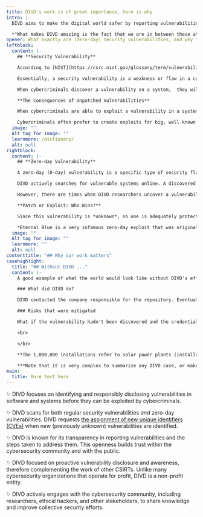 ```yaml
---
title: DIVD's work is of great importance, here is why
intro: |-
  DIVD aims to make the digital world safer by reporting vulnerabilities we find in digital systems to the people who can fix them. On this page, we explain why our work matters to society, partners, and other organisations. 

  *"What makes DIVD amazing is the fact that we are in between these attackers and defenders. We attempt to take away attackers' weapons as quickly as possible by making people aware of these weapons. That has a lot of impact!"*
opener: What exactly are (zero-day) security vulnerabilities, and why is it so important to find and report them as soon as possible?
leftblock:
  content: |-
    ## **Security Vulnerability**

    According to [NIST](https://csrc.nist.gov/glossary/term/vulnerability#:~:text=Definitions%3A,triggered%20by%20a%20threat%20source.) (National Institute of Standards and Technology), a vulnerability is a “w*eakness in an information system, system security procedures, internal controls, or implementation that could be exploited or triggered by a threat source.*”

    Essentially, a security vulnerability is a weakness or flaw in a computer system, network, or software that can be exploited by cybercriminals to gain unauthorized access to systems and/or cause damage. Common examples of vulnerabilities are misconfigurations, unpatched software or firmware, the use of weak or default passwords, and the use of old protocols and standards.

    When cybercriminals discover a vulnerability on a system,  they will try to create a way to *exploit* it, to achieve actions on objectives. An *exploit* is basically a malicious piece of code or script that can be used to take advantage of a system's vulnerability.

    **The Consequences of Unpatched Vulnerabilities**

    When cybercriminals are able to exploit a vulnerability in a system to gain access to critical systems, they can potentially view, modify, delete and/or extract sensitive data. As soon as an intruder gets in, secrets are no longer secret. If an organisation doesn't find and mitigate vulnerabilities in time, the consequences can be severe, ranging from financial losses to irreparable damage to the organisation's reputation.

    Cybercriminals often prefer to create exploits for big, well-known issues because they can use those exploits to create powerful, cheap attacks that work for many years and on many systems.
  image: ""
  Alt tag for image: ""
  learnmore: /dictionary/
  alt: null
rightblock:
  content: |-
    ## **Zero-day Vulnerability**

    A zero-day (0-day) vulnerability is a specific type of security flaw. It defines a vulnerability that is *unknown* to the software developers and the security community at the time it is discovered by hackers. Against popular belief, this does not necessarily make a zero-day vulnerability a 'critical'  or 'highly exploitable' vulnerability. It only means that there is no fix released for it yet.

    DIVD actively searches for vulnerable systems online. A discovered vulnerability is directly reported to the vendor. The vendor or partner agrees with DIVD to keep the software vulnerability a secret, so that the vulnerability can remain secret. This gives the vendor a little time to create and release a security update (a so-called 'patch' or 'hotfix') to fix the vulnerability. Thus, the vendor is aware of the issue and provides a fix.

    However, there are times when DIVD researchers uncover a vulnerability that has *never* been discovered before. For example, this could be a flaw in core components of operating systems (such as Windows, macOS, or Linux) or a vulnerability in a widely used network protocol that has previously gone unnoticed.

    **Patch or Exploit: Who Wins?**

    Since this vulnerability is *unknown*, no one is adequately protected against it. The vendor needs to disclose information about the vulnerability to it's partners, but in doing so, they also unintentionally but unavoidably inform cybercriminals about the occurrence of a weakness in their software. This is when a race against the clock begins. Who works faster, the software vendor crafting and distributing a patch, or the cybercriminals crafting and deploying an exploit? 

    *Eternal Blue is a very infamous zero-day exploit that was originally was developed by the NSA and later leaked by a hacking group. It was used in the [WannaCry ransomware attack](https://en.wikipedia.org/wiki/WannaCry_ransomware_attack), which affected hundreds of thousands of computers worldwide.*
  image: ""
  Alt tag for image: ""
  learnmore: ""
  alt: null
contenttitle: "## Why our work matters"
casehighlight:
  title: "## Without DIVD ..."
  content: |-
    A good example of what the world would look like without DIVD's efforts, is [the SolarMan case](https://csirt.divd.nl/cases/DIVD-2022-00009/). In 2022, a DIVD researcher found a GitHub repository containing the username and password for SolarMan’s Super Admin account. These credentials were visible to anyone who would visit the GitHub page, meaning that anyone in the world with internet access could could have gained unauthorized access to nearly 1,000,000 installations!*

    ### What did DIVD do?

    DIVD contacted the company responsible for the repository. Eventually, the exposed password was reset and the repository was deleted.

    ### Risks that were mitigated

    What if the vulnerability hadn't been discovered and the credentials remained publicly available?** Cybercriminals could theoretically have been able to gain access to the SolarMan Super Admin account, potentially controlling nearly 1,000,000 installations. They could theoretically have had the ability to alter system settings, disrupt services, or disable installations, causing widespread operational issues. Sensitive information could potentially have been exposed, leading to data breaches. Compromised systems could theoretically have been used to deploy malware, resulting in further security incidents and potential damage to connected networks. And last but not least, the company’s reputation could have been severely damaged, resulting in a loss of trust from customers and partners.

    <br>

    </br>

    **The 1,000,000 installations refer to solar power plants (installations) managed through the SolarMan platform. These installations have a total power output of over 10GwP (gigawatts peak). Most of these systems are located in China and Australia, with a significant number of over 40,000 in the Netherlands.* *Reference: [csirt.divd.nl](https://csirt.divd.nl/cases/DIVD-2022-00009/ "csirt.divd.nl").*

    ***Note that it is very complex to summarize any DIVD case, or make accurate and precise assumptions about which risks were specifically mitigated. If you have any questions, please read about our case on the CSIRT page [contact DIVD](https://www.divd.nl/contact/).*
main:
  title: More text here
---
```

✨  DIVD focuses on identifying and responsibly disclosing vulnerabilities in software and systems before they can be exploited by cybercriminals. 

✨ DIVD scans for both regular security vulnerabilities *and* zero-day vulnerabilities. DIVD requests [the assignment of new unique identifiers (CVEs)](https://csirt.divd.nl/cna/) when new (previously unknown) vulnerabilities are identified.

✨ DIVD is known for its transparency in reporting vulnerabilities and the steps taken to address them. This openness builds trust within the cybersecurity community and with the public.

✨ DIVD focused on proactive vulnerability disclosure and awareness, therefore  complementing the work of other CSIRTs. Unlike many cybersecurity organizations that operate for profit, DIVD is a non-profit entity.

✨ DIVD actively engages with the cybersecurity community, including researchers, ethical hackers, and other stakeholders, to share knowledge and improve collective security efforts.
